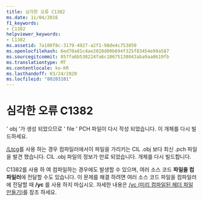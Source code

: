 ```yaml
---
title: 심각한 오류 C1382
ms.date: 11/04/2016
f1_keywords:
- C1382
helpviewer_keywords:
- C1382
ms.assetid: 7a100f8c-3179-4927-a2f1-98de4c753850
ms.openlocfilehash: 6ed70a81c4ae2028d09b694f325f83454e99a587
ms.sourcegitcommit: 857fa6b530224fa6c18675138043aba9aa0619fb
ms.translationtype: MT
ms.contentlocale: ko-KR
ms.lasthandoff: 03/24/2020
ms.locfileid: "80203101"
---
```

# <a name="fatal-error-c1382"></a>심각한 오류 C1382

' obj '가 생성 되었으므로 ' file ' PCH 파일이 다시 작성 되었습니다. 이 개체를 다시 빌드하세요.

[/Ltcg](../../build/reference/ltcg-link-time-code-generation.md)를 사용 하는 경우 컴파일러에서이 파일을 가리키는 CIL .obj 보다 최신 .pch 파일을 발견 했습니다. CIL .obj 파일의 정보가 만료 되었습니다. 개체를 다시 빌드합니다.

C1382를 사용 하 여 컴파일하는 경우에도 발생할 수 있으며, 여러 소스 코드 **파일을 컴파일러**에 전달할 수도 있습니다.  이 문제를 해결 하려면 여러 소스 코드 파일을 컴파일러에 전달할 때 **/yc** 를 사용 하지 마십시오.  자세한 내용은 [/yc (미리 컴파일된 헤더 파일 만들기)](../../build/reference/yc-create-precompiled-header-file.md)를 참조 하세요.
